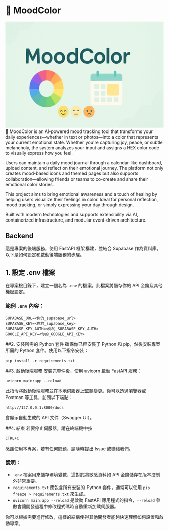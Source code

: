 # 🎨 MoodColor
![MoodColor Cover](./Picture/Cover.png)
🎨 MoodColor is an AI-powered mood tracking tool that transforms your daily experiences—whether in text or photos—into a color that represents your current emotional state. Whether you're capturing joy, peace, or subtle melancholy, the system analyzes your input and assigns a HEX color code to visually express how you feel.

Users can maintain a daily mood journal through a calendar-like dashboard, upload content, and reflect on their emotional journey. The platform not only creates mood-based icons and themed pages but also supports collaboration—allowing friends or teams to co-create and share their emotional color stories.

This project aims to bring emotional awareness and a touch of healing by helping users visualize their feelings in color. Ideal for personal reflection, mood tracking, or simply expressing your day through design.

Built with modern technologies and supports extensibility via AI, containerized infrastructure, and modular event-driven architecture.

## Backend

這是專案的後端服務，使用 FastAPI 框架構建，並結合 Supabase 作為資料庫。以下是如何設定和啟動後端服務的步驟。

## 1. 設定 .env 檔案

在專案根目錄下，建立一個名為 `.env` 的檔案。此檔案將儲存你的 API 金鑰及其他機密設定。

### 範例 `.env` 內容：
```env
SUPABASE_URL=<你的_supabase_url>
SUPABASE_KEY=<你的_supabase_key>
SUPABASE_KEY_AUTH=<你的_SUPABASE_KEY_AUTH>
GOOGLE_API_KEY=<你的_GOOGLE_API_KEY>
```

##2. 安裝所需的 Python 套件
確保你已經安裝了 Python 和 pip，然後安裝專案所需的 Python 套件。使用以下指令安裝：
```
pip install -r requirements.txt
```

##3. 啟動後端服務
安裝完套件後，使用 uvicorn 啟動 FastAPI 服務：
```
uvicorn main:app --reload
```
此指令將啟動後端服務並在本地伺服器上監聽變更。你可以透過瀏覽器或 Postman 等工具，訪問以下端點：
```
http://127.0.0.1:8000/docs
```
會顯示自動生成的 API 文件（Swagger UI）。

##4. 結束
若要停止伺服器，請在終端機中按 
```
CTRL+C
```

感謝使用本專案，若有任何問題，請隨時提出 Issue 或聯絡我們。

### 說明：
- `.env` 檔案用來儲存環境變數，這對於將敏感資料如 API 金鑰儲存在版本控制外非常重要。
- `requirements.txt` 應包含所有安裝的 Python 套件，通常可以使用 `pip freeze > requirements.txt` 來生成。
- `uvicorn main:app --reload` 是啟動 FastAPI 應用程式的指令，`--reload` 參數會讓開發過程中修改程式碼時自動重新加載伺服器。

你可以根據需要進行修改，這樣的結構使得其他開發者能夠快速理解如何設置和啟動專案。



